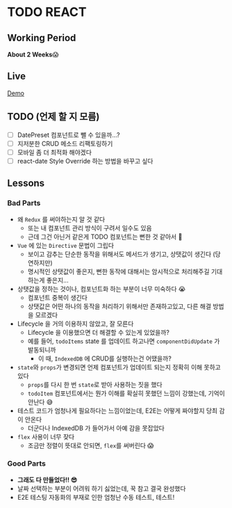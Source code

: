 # TODO REACT

## Working Period
**About 2 Weeks**😱

## Live
[Demo](http://static.doondoony.com/todo-apps/todo-react/index.html)

## TODO (언제 할 지 모름)
- [ ] DatePreset 컴포넌트로 뺄 수 있을까...?
- [ ] 지저분한 CRUD 메소드 리팩토링하기
- [ ] 모바일 좀 더 최적화 해야겠다
- [ ] react-date Style Override 하는 방법을 바꾸고 싶다

## Lessons

### Bad Parts
- 왜 `Redux` 를 써야하는지 알 것 같다
    - 또는 내 컴포넌트 관리 방식이 구려서 일수도 있음
    - 근데 그건 아닌거 같은게 TODO 컴포넌트는 뻔한 것 같아서 🤔
- `Vue` 에 있는 `Directive` 문법이 그립다
    - 보이고 감추는 단순한 동작을 위해서도 메서드가 생기고, 상탯값이 생긴다 (당연하지만)
    - 명시적인 상탯값이 좋은지, 뻔한 동작에 대해서는 암시적으로 처리해주길 기대하는게 좋은지...
- 상탯값을 정하는 것이나, 컴포넌트화 하는 부분이 너무 미숙하다 😭
    - 컴포넌트 중복이 생긴다
    - 상탯값은 어떤 하나의 동작을 처리하기 위해서만 존재하고있고, 다른 해결 방법을 모르겠다
- Lifecycle 을 거의 이용하지 않았고, 잘 모른다
    - Lifecycle 을 이용했으면 더 해결할 수 있는게 있었을까?
    - 예를 들어, `todoItems` state 를 업데이트 하고나면 `componentDidUpdate` 가 발동되니까
        - 이 때, `IndexedDB` 에 CRUD를 실행하는건 어땠을까?
- `state`와 `props`가 변경되면 언제 컴포넌트가 업데이트 되는지 정확히 이해 못하고 있다
    - `props`를 다시 한 번 `state`로 받아 사용하는 짓을 했다
    - `todoItem` 컴포넌트에서는 뭔가 이해를 확실히 못했던 느낌이 강했는데, 기억이 안난다 😅
- 테스트 코드가 엄청나게 필요하다는 느낌이었는데, E2E는 어떻게 짜야할지 당최 감이 안온다
    - 더군다나 IndexedDB 가 들어가서 아예 감을 못잡았다
- `flex` 사용이 너무 잦다
    - 조금만 정렬이 뜻대로 안되면, `flex`를 써버린다 😱

### Good Parts
- **그래도 다 만들었다!! 😎**
- 날짜 선택하는 부분이 어려워 하기 싫었는데, 꾹 참고 결국 완성했다
- E2E 테스팅 자동화의 부재로 인한 엄청난 수동 테스트, 테스트!
